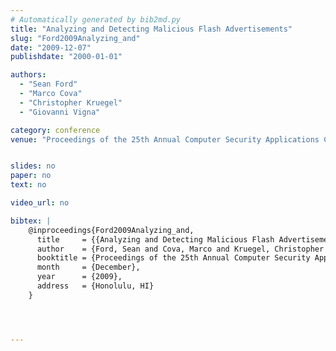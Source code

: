 ```yaml
---
# Automatically generated by bib2md.py
title: "Analyzing and Detecting Malicious Flash Advertisements"
slug: "Ford2009Analyzing_and"
date: "2009-12-07"
publishdate: "2000-01-01"

authors:
  - "Sean Ford"
  - "Marco Cova"
  - "Christopher Kruegel"
  - "Giovanni Vigna"

category: conference
venue: "Proceedings of the 25th Annual Computer Security Applications Conference (ACSAC)"


slides: no
paper: no
text: no

video_url: no

bibtex: |
    @inproceedings{Ford2009Analyzing_and,
      title     = {{Analyzing and Detecting Malicious Flash Advertisements}},
      author    = {Ford, Sean and Cova, Marco and Kruegel, Christopher and Vigna, Giovanni},
      booktitle = {Proceedings of the 25th Annual Computer Security Applications Conference (ACSAC)},
      month     = {December},
      year      = {2009},
      address   = {Honolulu, HI}
    }




---
```


